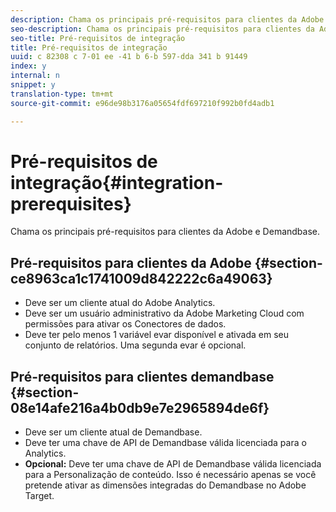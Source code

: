 ```yaml
---
description: Chama os principais pré-requisitos para clientes da Adobe e Demandbase.
seo-description: Chama os principais pré-requisitos para clientes da Adobe e Demandbase.
seo-title: Pré-requisitos de integração
title: Pré-requisitos de integração
uuid: c 82308 c 7-01 ee -41 b 6-b 597-dda 341 b 91449
index: y
internal: n
snippet: y
translation-type: tm+mt
source-git-commit: e96de98b3176a05654fdf697210f992b0fd4adb1

---
```



# Pré-requisitos de integração{#integration-prerequisites}

Chama os principais pré-requisitos para clientes da Adobe e Demandbase.

## Pré-requisitos para clientes da Adobe {#section-ce8963ca1c1741009d842222c6a49063}

* Deve ser um cliente atual do Adobe Analytics.
* Deve ser um usuário administrativo da Adobe Marketing Cloud com permissões para ativar os Conectores de dados.
* Deve ter pelo menos 1 variável evar disponível e ativada em seu conjunto de relatórios. Uma segunda evar é opcional.

## Pré-requisitos para clientes demandbase {#section-08e14afe216a4b0db9e7e2965894de6f}

* Deve ser um cliente atual de Demandbase.
* Deve ter uma chave de API de Demandbase válida licenciada para o Analytics.
* **Opcional:** Deve ter uma chave de API de Demandbase válida licenciada para a Personalização de conteúdo. Isso é necessário apenas se você pretende ativar as dimensões integradas do Demandbase no Adobe Target.

